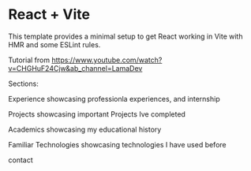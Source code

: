# React + Vite

This template provides a minimal setup to get React working in Vite with HMR and some ESLint rules.

Tutorial from https://www.youtube.com/watch?v=CHGHuF24Cjw&ab_channel=LamaDev

Sections:

Experience showcasing professionla experiences, and internship

Projects showcasing important Projects Ive completed

Academics showcasing my educational history

Familiar Technologies showcasing technologies I have used before

contact
